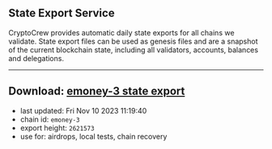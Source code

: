 ## State Export Service
CryptoCrew provides automatic daily state exports for all chains we validate. State export files can be used as genesis files and are a snapshot of the current blockchain state, including all validators, accounts, balances and delegations.

---
**Download: [emoney-3 state export](https://dl.ccvalidators.com/SERVICE/emoney/emoney-3_export_2621573.json)**
---

- last updated: Fri Nov 10 2023 11:19:40
- chain id: `emoney-3`
- export height: `2621573`
- use for: airdrops, local tests, chain recovery
